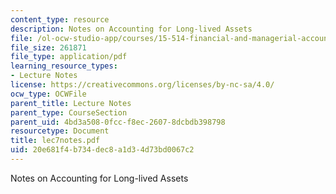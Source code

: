 ```yaml
---
content_type: resource
description: Notes on Accounting for Long-lived Assets
file: /ol-ocw-studio-app/courses/15-514-financial-and-managerial-accounting-summer-2003/20e681f4b734dec8a1d34d73bd0067c2_lec7notes.pdf
file_size: 261871
file_type: application/pdf
learning_resource_types:
- Lecture Notes
license: https://creativecommons.org/licenses/by-nc-sa/4.0/
ocw_type: OCWFile
parent_title: Lecture Notes
parent_type: CourseSection
parent_uid: 4bd3a508-0fcc-f8ec-2607-8dcbdb398798
resourcetype: Document
title: lec7notes.pdf
uid: 20e681f4-b734-dec8-a1d3-4d73bd0067c2
---
```

Notes on Accounting for Long-lived Assets